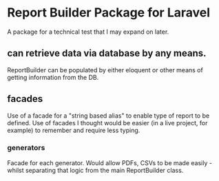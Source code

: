 # Report Builder Package for Laravel

A package for a technical test that I may expand on later.


## can retrieve data via database by any means.
ReportBuilder can be populated by either eloquent or other means of getting
information from the DB.

## facades
Use of a facade for a "string based alias" to enable type of report to be
defined. Use of facades I thought would be easier (in a live project, for
example) to remember and require less typing.

### generators
Facade for each generator. Would allow PDFs, CSVs to be made easily - whilst
separating that logic from the main ReportBuilder class.
